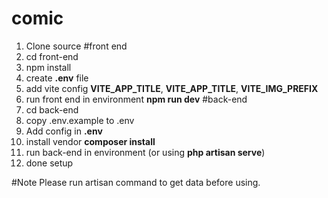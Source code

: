 # comic

1. Clone source
#front end
2. cd front-end
3. npm install
4. create  **.env** file
5. add vite config  **VITE_APP_TITLE**, **VITE_APP_TITLE**, **VITE_IMG_PREFIX**
6. run front end in environment **npm run dev**
#back-end
7. cd back-end
8. copy .env.example to .env
9. Add config in **.env**
10. install vendor **composer install**
11. run back-end in environment (or using **php artisan serve**)
12. done setup

#Note
Please run artisan command to get data before using.
